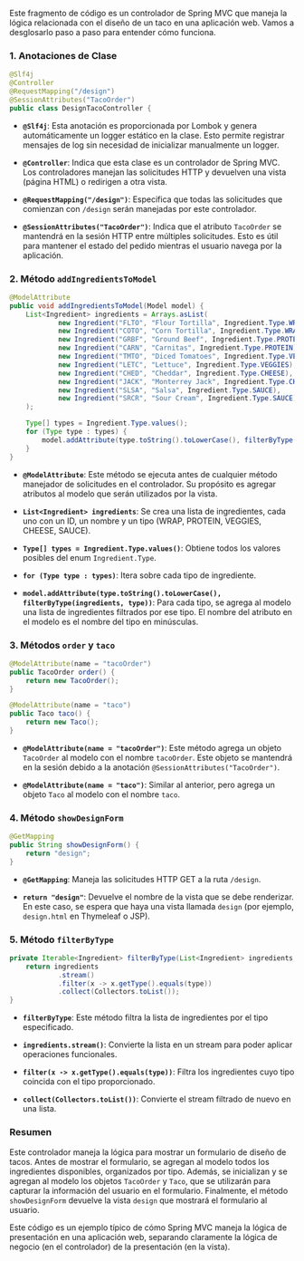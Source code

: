 Este fragmento de código es un controlador de Spring MVC que maneja la lógica relacionada con el diseño de un taco en una aplicación web. Vamos a desglosarlo paso a paso para entender cómo funciona.

### 1. **Anotaciones de Clase**

```java
@Slf4j
@Controller
@RequestMapping("/design")
@SessionAttributes("TacoOrder")
public class DesignTacoController {
```

- **`@Slf4j`**: Esta anotación es proporcionada por Lombok y genera automáticamente un logger estático en la clase. Esto permite registrar mensajes de log sin necesidad de inicializar manualmente un logger.

- **`@Controller`**: Indica que esta clase es un controlador de Spring MVC. Los controladores manejan las solicitudes HTTP y devuelven una vista (página HTML) o redirigen a otra vista.

- **`@RequestMapping("/design")`**: Especifica que todas las solicitudes que comienzan con `/design` serán manejadas por este controlador.

- **`@SessionAttributes("TacoOrder")`**: Indica que el atributo `TacoOrder` se mantendrá en la sesión HTTP entre múltiples solicitudes. Esto es útil para mantener el estado del pedido mientras el usuario navega por la aplicación.

### 2. **Método `addIngredientsToModel`**

```java
@ModelAttribute
public void addIngredientsToModel(Model model) {
    List<Ingredient> ingredients = Arrays.asList(
            new Ingredient("FLTO", "Flour Tortilla", Ingredient.Type.WRAP),
            new Ingredient("COTO", "Corn Tortilla", Ingredient.Type.WRAP),
            new Ingredient("GRBF", "Ground Beef", Ingredient.Type.PROTEIN),
            new Ingredient("CARN", "Carnitas", Ingredient.Type.PROTEIN),
            new Ingredient("TMTO", "Diced Tomatoes", Ingredient.Type.VEGGIES),
            new Ingredient("LETC", "Lettuce", Ingredient.Type.VEGGIES),
            new Ingredient("CHED", "Cheddar", Ingredient.Type.CHEESE),
            new Ingredient("JACK", "Monterrey Jack", Ingredient.Type.CHEESE),
            new Ingredient("SLSA", "Salsa", Ingredient.Type.SAUCE),
            new Ingredient("SRCR", "Sour Cream", Ingredient.Type.SAUCE)
    );

    Type[] types = Ingredient.Type.values();
    for (Type type : types) {
        model.addAttribute(type.toString().toLowerCase(), filterByType(ingredients, type));
    }
}
```

- **`@ModelAttribute`**: Este método se ejecuta antes de cualquier método manejador de solicitudes en el controlador. Su propósito es agregar atributos al modelo que serán utilizados por la vista.

- **`List<Ingredient> ingredients`**: Se crea una lista de ingredientes, cada uno con un ID, un nombre y un tipo (WRAP, PROTEIN, VEGGIES, CHEESE, SAUCE).

- **`Type[] types = Ingredient.Type.values()`**: Obtiene todos los valores posibles del enum `Ingredient.Type`.

- **`for (Type type : types)`**: Itera sobre cada tipo de ingrediente.

- **`model.addAttribute(type.toString().toLowerCase(), filterByType(ingredients, type))`**: Para cada tipo, se agrega al modelo una lista de ingredientes filtrados por ese tipo. El nombre del atributo en el modelo es el nombre del tipo en minúsculas.

### 3. **Métodos `order` y `taco`**

```java
@ModelAttribute(name = "tacoOrder")
public TacoOrder order() {
    return new TacoOrder();
}

@ModelAttribute(name = "taco")
public Taco taco() {
    return new Taco();
}
```

- **`@ModelAttribute(name = "tacoOrder")`**: Este método agrega un objeto `TacoOrder` al modelo con el nombre `tacoOrder`. Este objeto se mantendrá en la sesión debido a la anotación `@SessionAttributes("TacoOrder")`.

- **`@ModelAttribute(name = "taco")`**: Similar al anterior, pero agrega un objeto `Taco` al modelo con el nombre `taco`.

### 4. **Método `showDesignForm`**

```java
@GetMapping
public String showDesignForm() {
    return "design";
}
```

- **`@GetMapping`**: Maneja las solicitudes HTTP GET a la ruta `/design`.

- **`return "design"`**: Devuelve el nombre de la vista que se debe renderizar. En este caso, se espera que haya una vista llamada `design` (por ejemplo, `design.html` en Thymeleaf o JSP).

### 5. **Método `filterByType`**

```java
private Iterable<Ingredient> filterByType(List<Ingredient> ingredients, Ingredient.Type type) {
    return ingredients
            .stream()
            .filter(x -> x.getType().equals(type))
            .collect(Collectors.toList());
}
```

- **`filterByType`**: Este método filtra la lista de ingredientes por el tipo especificado.

- **`ingredients.stream()`**: Convierte la lista en un stream para poder aplicar operaciones funcionales.

- **`filter(x -> x.getType().equals(type))`**: Filtra los ingredientes cuyo tipo coincida con el tipo proporcionado.

- **`collect(Collectors.toList())`**: Convierte el stream filtrado de nuevo en una lista.

### Resumen

Este controlador maneja la lógica para mostrar un formulario de diseño de tacos. Antes de mostrar el formulario, se agregan al modelo todos los ingredientes disponibles, organizados por tipo. Además, se inicializan y se agregan al modelo los objetos `TacoOrder` y `Taco`, que se utilizarán para capturar la información del usuario en el formulario. Finalmente, el método `showDesignForm` devuelve la vista `design` que mostrará el formulario al usuario.

Este código es un ejemplo típico de cómo Spring MVC maneja la lógica de presentación en una aplicación web, separando claramente la lógica de negocio (en el controlador) de la presentación (en la vista).